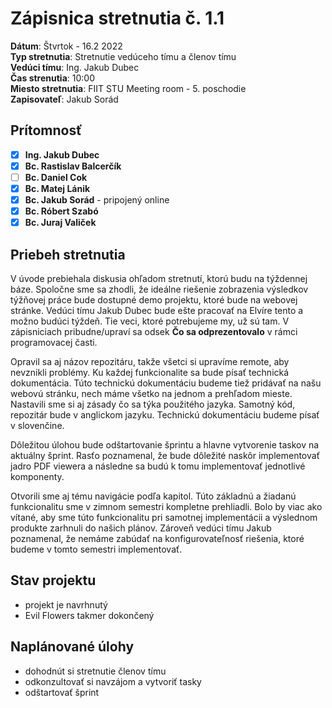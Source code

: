 # Zápisnica stretnutia č. 1.1

**Dátum**: Štvrtok - 16.2 2022  
**Typ stretnutia**: Stretnutie vedúceho tímu a členov tímu   
**Vedúci tímu**: Ing. Jakub Dubec     
**Čas strenutia**: 10:00     
**Miesto stretnutia**: FIIT STU Meeting room - 5. poschodie   
**Zapisovateľ**: Jakub Sorád

## Prítomnosť

- [x] **Ing. Jakub Dubec**
- [x] **Bc. Rastislav Balcerčík** 
- [ ] **Bc. Daniel Cok**
- [x] **Bc. Matej Lánik**
- [x] **Bc. Jakub Sorád** - pripojený online 
- [x] **Bc. Róbert Szabó**
- [x] **Bc. Juraj Valiček**

## Priebeh stretnutia

V úvode prebiehala diskusia ohľadom stretnutí, ktorú budu na týždennej báze. Spoločne sme sa zhodli, že ideálne riešenie zobrazenia výsledkov týžňovej práce bude dostupné demo projektu, ktoré bude na webovej stránke. Vedúci tímu Jakub Dubec bude ešte pracovať na Elvíre tento a možno budúci týždeň. Tie veci, ktoré potrebujeme my, už sú tam. V zápisniciach pribudne/upraví sa odsek **Čo sa odprezentovalo** v rámci programovacej časti.

Opravil sa aj názov repozitáru, takže všetci si upravíme remote, aby nevznikli problémy. Ku každej funkcionalite sa bude písať technická dokumentácia. Túto technickú dokumentáciu budeme tiež pridávať na našu webovú stránku, nech máme všetko na jednom a prehľadom mieste.
Nastavili sme si aj zásady čo sa týka použitého jazyka. Samotný kód, repozitár bude v anglickom jazyku. Technickú dokumentáciu budeme písať v slovenčine.

Dôležitou úlohou bude odštartovanie šprintu a hlavne vytvorenie taskov na aktuálny šprint. Rasťo poznamenal, že bude dôležité naskôr implementovať jadro PDF viewera a následne sa budú k tomu implementovať jednotlivé komponenty.

Otvorili sme aj tému navigácie podľa kapitol. Túto základnú a žiadanú funkcionalitu sme v zimnom semestri kompletne prehliadli. Bolo by viac ako vítané, aby sme túto funkcionalitu pri samotnej implementácii a výslednom produkte zarhnuli do našich plánov. Zároveň vedúci tímu Jakub poznamenal, že nemáme zabúdať na konfigurovateľnosť riešenia, ktoré budeme v tomto semestri implementovať.

## Stav projektu
- projekt je navrhnutý
- Evil Flowers takmer dokončený


## Naplánované úlohy
- dohodnút si stretnutie členov tímu
- odkonzultovať si navzájom a vytvoriť tasky
- odštartovať šprint
